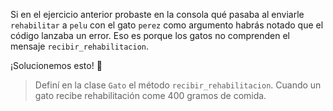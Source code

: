 Si en el ejercicio anterior probaste en la consola qué pasaba al enviarle `rehabilitar` a `pelu` con el gato `perez` como argumento habrás notado que el código lanzaba un error. Eso es porque los gatos no comprenden el mensaje `recibir_rehabilitacion`. 

¡Solucionemos esto! :muscle:

> Definí en la clase `Gato` el método `recibir_rehabilitacion`. Cuando un gato recibe rehabilitación come 400 gramos de comida.